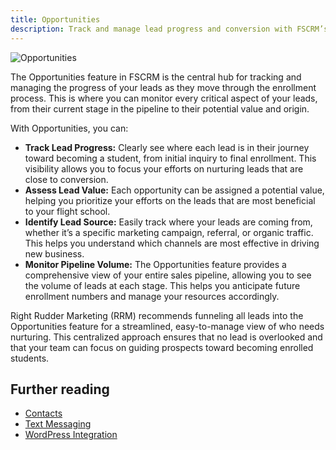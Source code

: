 ```yaml
---
title: Opportunities
description: Track and manage lead progress and conversion with FSCRM’s Opportunities feature.
---
```


![Opportunities](/public/features/opportunities.webp)

The Opportunities feature in FSCRM is the central hub for tracking and managing the progress of your leads as they move through the enrollment process. This is where you can monitor every critical aspect of your leads, from their current stage in the pipeline to their potential value and origin.

With Opportunities, you can:

- **Track Lead Progress:** Clearly see where each lead is in their journey toward becoming a student, from initial inquiry to final enrollment. This visibility allows you to focus your efforts on nurturing leads that are close to conversion.
- **Assess Lead Value:** Each opportunity can be assigned a potential value, helping you prioritize your efforts on the leads that are most beneficial to your flight school.
- **Identify Lead Source:** Easily track where your leads are coming from, whether it’s a specific marketing campaign, referral, or organic traffic. This helps you understand which channels are most effective in driving new business.
- **Monitor Pipeline Volume:** The Opportunities feature provides a comprehensive view of your entire sales pipeline, allowing you to see the volume of leads at each stage. This helps you anticipate future enrollment numbers and manage your resources accordingly.

Right Rudder Marketing (RRM) recommends funneling all leads into the Opportunities feature for a streamlined, easy-to-manage view of who needs nurturing. This centralized approach ensures that no lead is overlooked and that your team can focus on guiding prospects toward becoming enrolled students.

## Further reading

- [Contacts](/features/contacts)
- [Text Messaging](/features/text-messaging)
- [WordPress Integration](/integrations/wordpress)
